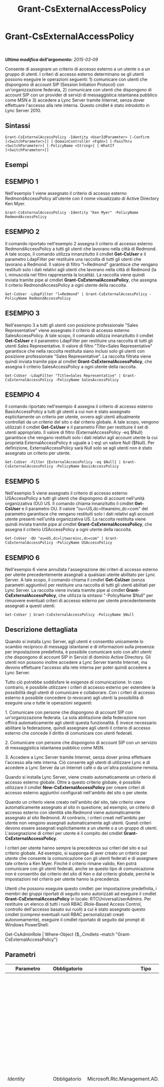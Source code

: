 ﻿---
title: Grant-CsExternalAccessPolicy
TOCTitle: Grant-CsExternalAccessPolicy
ms:assetid: 451fef34-3021-4261-8494-b36420b04c82
ms:mtpsurl: https://technet.microsoft.com/it-it/library/Gg425942(v=OCS.15)
ms:contentKeyID: 49300375
ms.date: 08/24/2015
mtps_version: v=OCS.15
ms.translationtype: HT
---

# Grant-CsExternalAccessPolicy

 

_**Ultima modifica dell'argomento:** 2015-03-09_

Consente di assegnare un criterio di accesso esterno a un utente o a un gruppo di utenti. I criteri di accesso esterno determinano se gli utenti possono eseguire le operazioni seguenti: 1) comunicare con utenti che dispongono di account SIP (Session Initiation Protocol) con un'organizzazione federata, 2) comunicare con utenti che dispongono di account SIP con un provider di servizi di messaggistica istantanea pubblico come MSN e 3) accedere a Lync Server tramite Internet, senza dover effettuare l'accesso alla rete interna. Questo cmdlet è stato introdotto in Lync Server 2010.

## Sintassi

    Grant-CsExternalAccessPolicy -Identity <UserIdParameter> [-Confirm [<SwitchParameter>]] [-DomainController <Fqdn>] [-PassThru <SwitchParameter>] [-PolicyName <String>] [-WhatIf [<SwitchParameter>]]

## Esempi

## ESEMPIO 1

Nell'esempio 1 viene assegnato il criterio di accesso esterno RedmondAccessPolicy all'utente con il nome visualizzato di Active Directory Ken Myer.

    Grant-CsExternalAccessPolicy -Identity "Ken Myer" -PolicyName RedmondAccessPolicy

## ESEMPIO 2

Il comando riportato nell'esempio 2 assegna il criterio di accesso esterno RedmondAccessPolicy a tutti gli utenti che lavorano nella città di Redmond. A tale scopo, il comando utilizza innanzitutto il cmdlet **Get-CsUser** e il parametro LdapFilter per restituire una raccolta di tutti gli utenti che lavorano a Redmond. Il valore di filtro "l=Redmond" garantisce che vengano restituiti solo i dati relativi agli utenti che lavorano nella città di Redmond (la L minuscola nel filtro rappresenta la località). La raccolta viene quindi inviata tramite pipe al cmdlet **Grant-CsExternalAccessPolicy**, che assegna il criterio RedmondAccessPolicy a ogni utente della raccolta.

    Get-CsUser -LdapFilter "l=Redmond" | Grant-CsExternalAccessPolicy -PolicyName RedmondAccessPolicy

## ESEMPIO 3

Nell'esempio 3 a tutti gli utenti con posizione professionale "Sales Representative" viene assegnato il criterio di accesso esterno SalesAccessPolicy. A tale scopo, il comando utilizza innanzitutto il cmdlet **Get-CsUser** e il parametro LdapFilter per restituire una raccolta di tutti gli utenti Sales Representative. Il valore di filtro "Title=Sales Representative" garantisce che nella raccolta restituita siano inclusi solo gli utenti con posizione professionale "Sales Representative". La raccolta filtrata viene quindi inviata tramite pipe al cmdlet **Grant-CsExternalAccessPolicy**, che assegna il criterio SalesAccessPolicy a ogni utente della raccolta.

    Get-CsUser -LdapFilter "Title=Sales Representative" | Grant-CsExternalAccessPolicy -PolicyName SalesAccessPolicy

## ESEMPIO 4

Il comando riportato nell'esempio 4 assegna il criterio di accesso esterno BasicAccessPolicy a tutti gli utenti a cui non è stato assegnato esplicitamente un criterio per utente, ovvero agli utenti attualmente controllati da un criterio del sito o dal criterio globale. A tale scopo, vengono utilizzati il cmdlet **Get-CsUser** e il parametro Filter per restituire il set di utenti appropriato. Il valore di filtro {ExternalAccessPolicy -eq $Null} garantisce che vengano restituiti solo i dati relativi agli account utente la cui proprietà ExternalAccessPolicy è uguale a (-eq) un valore Null ($Null). Per definizione, ExternalAccessPolicy sarà Null solo se agli utenti non è stato assegnato un criterio per utente.

    Get-CsUser -Filter {ExternalAccessPolicy -eq $Null} | Grant-CsExternalAccessPolicy -PolicyName BasicAccessPolicy

## ESEMPIO 5

Nell'esempio 5 viene assegnato il criterio di accesso esterno USAccessPolicy a tutti gli utenti che dispongono di account nell'unità organizzativa (OU) US. Il comando chiama innanzitutto il cmdlet **Get-CsUser** e il parametro OU. Il valore "ou=US,dc=litwareinc,dc=com" del parametro garantisce che vengano restituiti solo i dati relativi agli account utente presenti nell'unità organizzativa US. La raccolta restituita viene quindi inviata tramite pipe al cmdlet **Grant-CsExternalAccessPolicy**, che assegna il criterio USAccessPolicy a ogni utente della raccolta.

    Get-CsUser -OU "ou=US,dc=litwareinc,dc=com" | Grant-CsExternalAccessPolicy -PolicyName USAccessPolicy

## ESEMPIO 6

Nell'esempio 6 viene annullata l'assegnazione dei criteri di accesso esterno per utente precedentemente assegnati a qualsiasi utente abilitato per Lync Server. A tale scopo, il comando chiama il cmdlet **Get-CsUser** (senza parametri aggiuntivi) per restituire una raccolta di tutti gli utenti abilitati per Lync Server. La raccolta viene inviata tramite pipe al cmdlet **Grant-CsExternalAccessPolicy**, che utilizza la sintassi "-PolicyName $Null" per rimuovere eventuali criteri di accesso esterno per utente precedentemente assegnati a questi utenti.

    Get-CsUser | Grant-CsExternalAccessPolicy -PolicyName $Null

## Descrizione dettagliata

Quando si installa Lync Server, agli utenti è consentito unicamente lo scambio reciproco di messaggi istantanei e di informazioni sulla presenza: per impostazione predefinita, è possibile comunicare solo con altri utenti che dispongono di account SIP in Servizi di dominio Active Directory. Gli utenti non possono inoltre accedere a Lync Server tramite Internet, ma devono effettuare l'accesso alla rete interna per poter quindi accedere a Lync Server.

Tutto ciò potrebbe soddisfare le esigenze di comunicazione. In caso contrario, è possibile utilizzare i criteri di accesso esterno per estendere la possibilità degli utenti di comunicare e collaborare. Con i criteri di accesso esterno è possibile concedere (o revocare) agli utenti la possibilità di eseguire una o tutte le operazioni seguenti:

1\. Comunicare con persone che dispongono di account SIP con un'organizzazione federata. La sola abilitazione della federazione non offrirà automaticamente agli utenti questa funzionalità. È invece necessario abilitare la federazione, quindi assegnare agli utenti il criterio di accesso esterno che concede il diritto di comunicare con utenti federati.

2\. Comunicare con persone che dispongono di account SIP con un servizio di messaggistica istantanea pubblico come MSN.

3\. Accedere a Lync Server tramite Internet, senza dover prima effettuare l'accesso alla rete interna. Ciò consente agli utenti di utilizzare Lync e di accedere a Lync Server da un Internet café o da un'altra postazione remota.

Quando si installa Lync Server, viene creato automaticamente un criterio di accesso esterno globale. Oltre a questo criterio globale, è possibile utilizzare il cmdlet **New-CsExternalAccessPolicy** per creare criteri di accesso esterno aggiuntivi configurati nell'ambito del sito o per utente.

Quando un criterio viene creato nell'ambito del sito, tale criterio viene automaticamente assegnato al sito in questione; ad esempio, un criterio di accesso esterno con identità site:Redmond viene automaticamente assegnato al sito Redmond. Al contrario, i criteri creati nell'ambito per utente non vengono assegnati automaticamente agli utenti. Questi criteri devono essere assegnati esplicitamente a un utente o a un gruppo di utenti. L'assegnazione di criteri per utente è il compito del cmdlet **Grant-CsExternalAccessPolicy**.

I criteri per utente hanno sempre la precedenza sui criteri del sito e sul criterio globale. Ad esempio, si supponga di aver creato un criterio per utente che consente la comunicazione con gli utenti federati e di assegnare tale criterio a Ken Myer. Finché il criterio rimane valido, Ken potrà comunicare con gli utenti federati, anche se questo tipo di comunicazione non è consentito dal criterio del sito di Ken o dal criterio globale, perché le impostazioni nel criterio per utente hanno la precedenza.

Utenti che possono eseguire questo cmdlet: per impostazione predefinita, i membri dei gruppi riportati di seguito sono autorizzati ad eseguire il cmdlet **Grant-CsExternalAccessPolicy** in locale: RTCUniversalUserAdmins. Per restituire un elenco di tutti i ruoli RBAC (Role-Based Access Control, controllo dell'accesso basato sui ruoli) a cui è stato assegnato questo cmdlet (compresi eventuali ruoli RBAC personalizzati creati autonomamente), eseguire il cmdlet riportato di seguito dal prompt di Windows PowerShell:

Get-CsAdminRole | Where-Object {$\_.Cmdlets –match "Grant-CsExternalAccessPolicy"}

## Parametri


<table>
<colgroup>
<col style="width: 25%" />
<col style="width: 25%" />
<col style="width: 25%" />
<col style="width: 25%" />
</colgroup>
<thead>
<tr class="header">
<th>Parametro</th>
<th>Obbligatorio</th>
<th>Tipo</th>
<th>Descrizione</th>
</tr>
</thead>
<tbody>
<tr class="odd">
<td><p><em>Identity</em></p></td>
<td><p>Obbligatorio</p></td>
<td><p>Microsoft.Rtc.Management.AD.UserIdParameter</p></td>
<td><p>Identità dell'account utente a cui assegnare il criterio. Le identità utente possono essere specificate con uno dei quattro formati riportati di seguito: 1) l'indirizzo SIP dell'utente; 2) l'UPN (User Principal Name) dell'utente; 3) il nome di dominio e il nome di accesso dell'utente, nel formato dominio\accesso (ad esempio, litwareinc\kenmyer); 4) il nome visualizzato Active Directory dell'utente (ad esempio, Ken Myer). Le identità utente possono essere referenziate anche utilizzando il nome distinto dell'utente in Active Directory.</p>
<p>Inoltre, è possibile utilizzare l'asterisco (*) per specificare l'identità dell'utente. Ad esempio, l'identità &quot;* Smith&quot; restituisce tutti gli utenti con un nome visualizzato che termina con il valore stringa &quot; Smith&quot;.</p></td>
</tr>
<tr class="even">
<td><p><em>Confirm</em></p></td>
<td><p>Facoltativo</p></td>
<td><p>System.Management.Automation.SwitchParameter</p></td>
<td><p>Viene visualizzata una richiesta di conferma prima di eseguire il comando.</p></td>
</tr>
<tr class="odd">
<td><p><em>DomainController</em></p></td>
<td><p>Facoltativo</p></td>
<td><p>Microsoft.Rtc.Management.Deploy.Fqdn</p></td>
<td><p>Consente di specificare il nome di dominio completo (FQDN) di un controller di dominio da contattare durante l'assegnazione del nuovo criterio. Se questo parametro non viene specificato, il cmdlet <strong>Grant-CsExternalAccessPolicy</strong> contatterà il primo controller di dominio disponibile.</p></td>
</tr>
<tr class="even">
<td><p><em>PassThru</em></p></td>
<td><p>Facoltativo</p></td>
<td><p>System.Management.Automation.SwitchParameter</p></td>
<td><p>Consente di passare un oggetto utente attraverso la pipeline che rappresenta l'utente a cui viene assegnato il criterio. Per impostazione predefinita, il cmdlet <strong>Grant-CsExternalAccessPolicy</strong> non passa alcun oggetto attraverso la pipeline.</p></td>
</tr>
<tr class="odd">
<td><p><em>PolicyName</em></p></td>
<td><p>Facoltativo</p></td>
<td><p>System.String</p></td>
<td><p>Il &quot;Nome&quot; del criterio da assegnare. PolicyName corrisponde all'identità del criterio meno l'ambito del criterio (il prefisso &quot;tag:&quot; ). Ad esempio, un criterio con Identity tag:Redmond dispone di un PolicyName uguale a Redmond; un criterio con Identity tag:RedmondAccessPolicy dispone di un PolicyName uguale a RedmondAccessPolicy.</p>
<p>Per annullare l'assegnazione di un criterio per utente precedentemente assegnato a un utente, impostare il parametro PolicyName su $Null.</p></td>
</tr>
<tr class="even">
<td><p><em>WhatIf</em></p></td>
<td><p>Facoltativo</p></td>
<td><p>System.Management.Automation.SwitchParameter</p></td>
<td><p>Descrive ciò che accadrebbe se si eseguisse il comando senza eseguirlo realmente.</p></td>
</tr>
</tbody>
</table>


## Tipi di input

Valore stringa oppure oggetto Microsoft.Rtc.Management.ADConnect.Schema.ADUser. Il cmdlet **Grant-CsExternalAccessPolicy** accetta l'input da pipeline di valori stringa che rappresentano l'identità di un account utente. Il cmdlet accetta inoltre l'input da pipeline di oggetti utente.

## Tipi restituiti

Per impostazione predefinita, il cmdlet **Grant-CsExternalAccessPolicy** non restituisce oggetti o valori. Se però si include il parametro PassThru, il cmdlet restituirà istanze dell'oggetto Microsoft.Rtc.Management.ADConnect.Schema.OCSUserOrAppContact.

## Vedere anche

#### Ulteriori risorse

[Get-CsExternalAccessPolicy](get-csexternalaccesspolicy.md)  
[New-CsExternalAccessPolicy](new-csexternalaccesspolicy.md)  
[Remove-CsExternalAccessPolicy](remove-csexternalaccesspolicy.md)  
[Set-CsExternalAccessPolicy](set-csexternalaccesspolicy.md)

